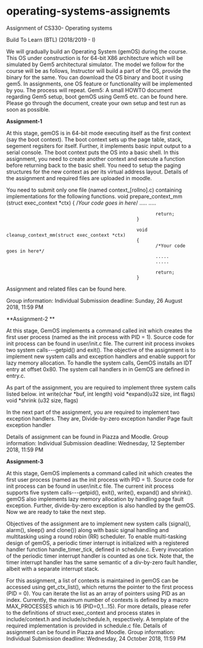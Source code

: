 # operating-systems-assignemts
Assignment of CS330- Operating systems

Build To Learn (BTL) (2018/2019 - I)

We will gradually build an Operating System (gemOS) during the course. This OS under construction is for 64-bit X86 architecture which will be simulated by Gem5 architectural simulator. The model we follow for the course will be as follows,
Instructor will build a part of the OS, provide the binary for the same. You can download the OS binary and boot it using gem5.
In assignments, one OS feature or functionality will be implemented by you.
The process will repeat.
Gem5: A small HOWTO document regarding Gem5 setup, boot gemOS using Gem5 etc. can be found here. Please go through the document, create your own setup and test run as soon as possible. 

**Assignment-1** 

At this stage, gemOS is in 64-bit mode executing itself as the first context (say the boot context). The boot context sets up the page table, stack, segement regsiters for itself. Further, it implements basic input output to a serial console. The boot context puts the OS into a basic shell. In this assignment, you need to create another context and execute a function before returning back to the basic shell. You need to setup the paging structures for the new context as per its virtual address layout. Details of the assignment and required files are uploaded in moodle. 

You need to submit only one file (named context_[rollno].c) containing implementations for the following functions.
                                                   void prepare_context_mm (struct exec_context *ctx)
                                                    {
                                                           /*Your code goes in here*/
                                                           .....
                                                           .....

                                                           return;
                                                    }

                                                    void cleanup_context_mm(struct exec_context *ctx)
                                                    {
                                                           /*Your code goes in here*/
                                                           .....
                                                           .....
                                                            
                                                           return;
                                                    }

                                           
Assignment and related files can be found here.

Group information: Individual 
Submission deadline: Sunday, 26 August 2018, 11:59 PM 

**Assignment-2 **

At this stage, GemOS implements a command called init which creates the first user process (named as the init process with PID = 1). Source code for init process can be found in user/init.c file. The current init process invokes two system calls---getpid() and exit(). The objective of the assignment is to implement new system calls and exception handlers and enable support for lazy memory allocation. To handle the system calls, GemOS installs an IDT entry at offset 0x80. The system call handlers in in GemOS are defined in entry.c. 

As part of the assignment, you are required to implement three system calls listed below. 
int write(char *buf, int length) 
void *expand(u32 size, int flags) 
void *shrink (u32 size, flags) 

In the next part of the assignment, you are required to implement two exception handlers. They are, 
Divide-by-zero exception handler 
Page fault exception handler 

Details of assignment can be found in Piazza and Moodle.
Group information: Individual 
Submission deadline: Wednesday, 12 September 2018, 11:59 PM 

**Assignment-3**

At this stage, GemOS implements a command called init which creates the first user process (named as the init process with PID = 1). Source code for init process can be found in user/init.c file. The current init process supports five system calls---getpid(), exit(), write(), expand() and shrink(). gemOS also implements lazy memory allocation by handling page fault exception. Further, divide-by-zero exception is also handled by the gemOS. Now we are ready to take the next step.

Objectives of the assignment are to implement new system calls (signal(), alarm(), sleep() and clone()) along with basic signal handling and multitasking using a round robin (RR) scheduler. To enable multi-tasking design of gemOS, a periodic timer interrupt is initialized with a registered handler function handle_timer_tick, defined in schedule.c. Every invocation of the periodic timer interrupt handler is counted as one tick. Note that, the timer interrupt handler has the same semantic of a div-by-zero fault handler, albeit with a separate interrupt stack.

For this assignment, a list of contexts is maintained in gemOS can be accessed using get_ctx_list(), which returns the pointer to the first process (PID = 0). You can iterate the list as an array of pointers using PID as an index. Currently, the maximum number of contexts is defined by a macro MAX_PROCESSES which is 16 (PID=0,1...15). For more details, please refer to the definitions of struct exec_context and process states in include/context.h and include/schedule.h, respectively. A template of the required implementation is provided in schedule.c file. Details of assignment can be found in Piazza and Moodle.
Group information: Individual 
Submission deadline: Wednesday, 24 October 2018, 11:59 PM 

